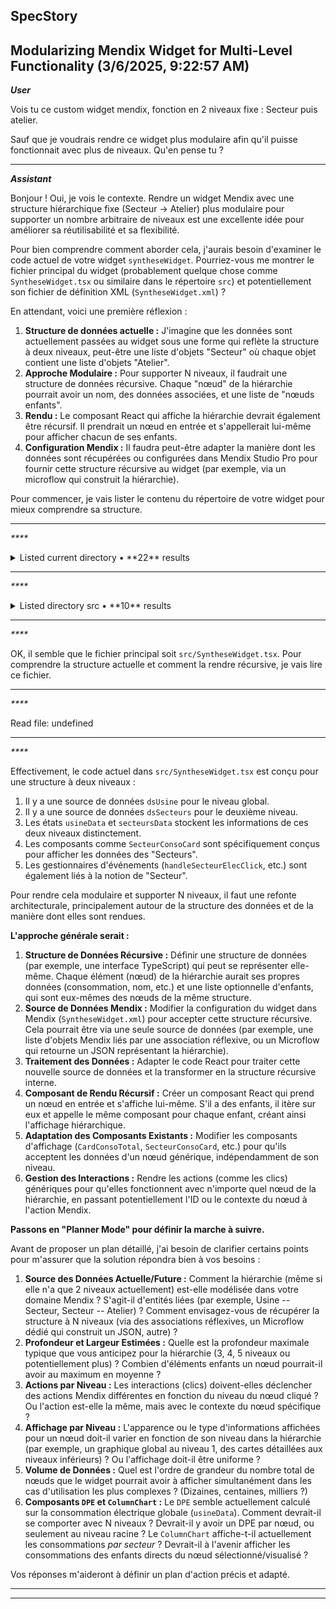 ## SpecStory

## Modularizing Mendix Widget for Multi-Level Functionality (3/6/2025, 9:22:57 AM)

_**User**_

Vois tu ce custom widget mendix, fonction en 2 niveaux fixe : Secteur puis atelier.

Sauf que je voudrais rendre ce widget plus modulaire afin qu'il puisse fonctionnait avec plus de niveaux. Qu'en pense tu ?

---

_**Assistant**_

Bonjour ! Oui, je vois le contexte. Rendre un widget Mendix avec une structure hiérarchique fixe (Secteur -> Atelier) plus modulaire pour supporter un nombre arbitraire de niveaux est une excellente idée pour améliorer sa réutilisabilité et sa flexibilité.

Pour bien comprendre comment aborder cela, j'aurais besoin d'examiner le code actuel de votre widget `syntheseWidget`. Pourriez-vous me montrer le fichier principal du widget (probablement quelque chose comme `SyntheseWidget.tsx` ou similaire dans le répertoire `src`) et potentiellement son fichier de définition XML (`SyntheseWidget.xml`) ?

En attendant, voici une première réflexion :

1.  **Structure de données actuelle :** J'imagine que les données sont actuellement passées au widget sous une forme qui reflète la structure à deux niveaux, peut-être une liste d'objets "Secteur" où chaque objet contient une liste d'objets "Atelier".
2.  **Approche Modulaire :** Pour supporter N niveaux, il faudrait une structure de données récursive. Chaque "nœud" de la hiérarchie pourrait avoir un nom, des données associées, et une liste de "nœuds enfants".
3.  **Rendu :** Le composant React qui affiche la hiérarchie devrait également être récursif. Il prendrait un nœud en entrée et s'appellerait lui-même pour afficher chacun de ses enfants.
4.  **Configuration Mendix :** Il faudra peut-être adapter la manière dont les données sont récupérées ou configurées dans Mendix Studio Pro pour fournir cette structure récursive au widget (par exemple, via un microflow qui construit la hiérarchie).

Pour commencer, je vais lister le contenu du répertoire de votre widget pour mieux comprendre sa structure.



---

_****_

<details>
            <summary>Listed current directory • **22** results</summary>
        
| Name |
|-------|
| 📄 `.specstory` |
| 📄 `dist` |
| 📄 `src` |
| 📄 `package-lock.json` |
| 📄 `node_modules` |
| 📄 `loader-implementation-guide.txt` |
| 📄 `package.json` |
| 📄 `tailwind.config.js` |
| 📄 `assistant_snippet_Wd4Hs0Hs+h.txt` |
| 📄 `assistant_snippet_Hs+Hs+Hs+H.txt` |
| 📄 `.vscode` |
| 📄 `postcss.config.js` |
| 📄 `.eslintrc.js` |
| 📄 `mendix-instructions.md` |
| 📄 `typings` |
| 📄 `LICENSE` |
| 📄 `.gitattributes` |
| 📄 `.prettierignore` |
| 📄 `prettier.config.js` |
| 📄 `.gitignore` |
| 📄 `tsconfig.json` |
| 📄 `README.md` |

</details>

---

_****_

<details>
            <summary>Listed directory src • **10** results</summary>
        
| Name |
|-------|
| 📄 `SyntheseWidget.tsx` |
| 📄 `typings` |
| 📄 `SyntheseWidget.xml` |
| 📄 `components` |
| 📄 `styles` |
| 📄 `assets` |
| 📄 `SyntheseWidget.editorPreview.tsx` |
| 📄 `ui` |
| 📄 `SyntheseWidget.editorConfig.ts` |
| 📄 `package.xml` |

</details>

---

_****_

OK, il semble que le fichier principal soit `src/SyntheseWidget.tsx`. Pour comprendre la structure actuelle et comment la rendre récursive, je vais lire ce fichier.



---

_****_

Read file: undefined

---

_****_

Effectivement, le code actuel dans `src/SyntheseWidget.tsx` est conçu pour une structure à deux niveaux :

1.  Il y a une source de données `dsUsine` pour le niveau global.
2.  Il y a une source de données `dsSecteurs` pour le deuxième niveau.
3.  Les états `usineData` et `secteursData` stockent les informations de ces deux niveaux distinctement.
4.  Les composants comme `SecteurConsoCard` sont spécifiquement conçus pour afficher les données des "Secteurs".
5.  Les gestionnaires d'événements (`handleSecteurElecClick`, etc.) sont également liés à la notion de "Secteur".

Pour rendre cela modulaire et supporter N niveaux, il faut une refonte architecturale, principalement autour de la structure des données et de la manière dont elles sont rendues.

**L'approche générale serait :**

1.  **Structure de Données Récursive :** Définir une structure de données (par exemple, une interface TypeScript) qui peut se représenter elle-même. Chaque élément (nœud) de la hiérarchie aurait ses propres données (consommation, nom, etc.) et une liste optionnelle d'enfants, qui sont eux-mêmes des nœuds de la même structure.
2.  **Source de Données Mendix :** Modifier la configuration du widget dans Mendix (`SyntheseWidget.xml`) pour accepter cette structure récursive. Cela pourrait être via une seule source de données (par exemple, une liste d'objets Mendix liés par une association réflexive, ou un Microflow qui retourne un JSON représentant la hiérarchie).
3.  **Traitement des Données :** Adapter le code React pour traiter cette nouvelle source de données et la transformer en la structure récursive interne.
4.  **Composant de Rendu Récursif :** Créer un composant React qui prend un nœud en entrée et s'affiche lui-même. S'il a des enfants, il itère sur eux et appelle le même composant pour chaque enfant, créant ainsi l'affichage hiérarchique.
5.  **Adaptation des Composants Existants :** Modifier les composants d'affichage (`CardConsoTotal`, `SecteurConsoCard`, etc.) pour qu'ils acceptent les données d'un nœud générique, indépendamment de son niveau.
6.  **Gestion des Interactions :** Rendre les actions (comme les clics) génériques pour qu'elles fonctionnent avec n'importe quel nœud de la hiérarchie, en passant potentiellement l'ID ou le contexte du nœud à l'action Mendix.

**Passons en "Planner Mode" pour définir la marche à suivre.**

Avant de proposer un plan détaillé, j'ai besoin de clarifier certains points pour m'assurer que la solution répondra bien à vos besoins :

1.  **Source des Données Actuelle/Future :** Comment la hiérarchie (même si elle n'a que 2 niveaux actuellement) est-elle modélisée dans votre domaine Mendix ? S'agit-il d'entités liées (par exemple, Usine *--* Secteur, Secteur *--* Atelier) ? Comment envisagez-vous de récupérer la structure à N niveaux (via des associations réflexives, un Microflow dédié qui construit un JSON, autre) ?
2.  **Profondeur et Largeur Estimées :** Quelle est la profondeur maximale typique que vous anticipez pour la hiérarchie (3, 4, 5 niveaux ou potentiellement plus) ? Combien d'éléments enfants un nœud pourrait-il avoir au maximum en moyenne ?
3.  **Actions par Niveau :** Les interactions (clics) doivent-elles déclencher des actions Mendix différentes en fonction du niveau du nœud cliqué ? Ou l'action est-elle la même, mais avec le contexte du nœud spécifique ?
4.  **Affichage par Niveau :** L'apparence ou le type d'informations affichées pour un nœud doit-il varier en fonction de son niveau dans la hiérarchie (par exemple, un graphique global au niveau 1, des cartes détaillées aux niveaux inférieurs) ? Ou l'affichage doit-il être uniforme ?
5.  **Volume de Données :** Quel est l'ordre de grandeur du nombre total de nœuds que le widget pourrait avoir à afficher simultanément dans les cas d'utilisation les plus complexes ? (Dizaines, centaines, milliers ?)
6.  **Composants `DPE` et `ColumnChart` :** Le `DPE` semble actuellement calculé sur la consommation électrique globale (`usineData`). Comment devrait-il se comporter avec N niveaux ? Devrait-il y avoir un DPE par nœud, ou seulement au niveau racine ? Le `ColumnChart` affiche-t-il actuellement les consommations *par secteur* ? Devrait-il à l'avenir afficher les consommations des enfants directs du nœud sélectionné/visualisé ?

Vos réponses m'aideront à définir un plan d'action précis et adapté.

---



---

